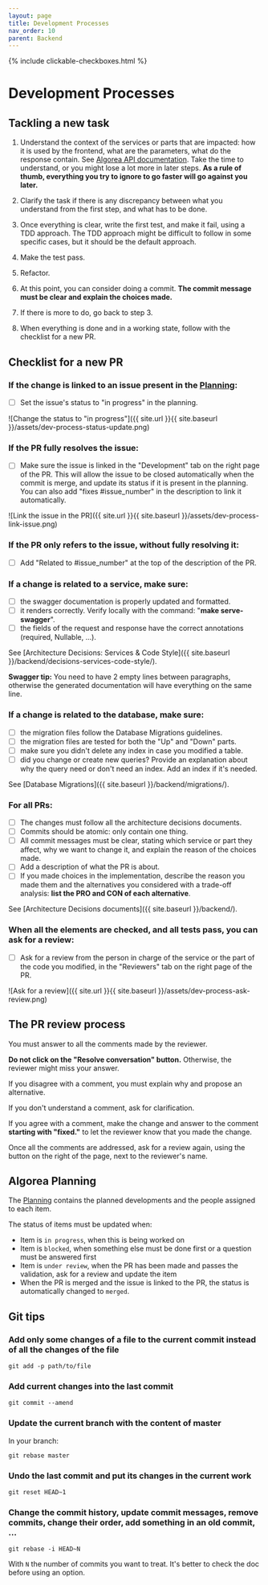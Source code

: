 ```yaml
---
layout: page
title: Development Processes
nav_order: 10
parent: Backend
---
```


{% include clickable-checkboxes.html %}

# Development Processes


## Tackling a new task

1. Understand the context of the services or parts that are impacted: how it is used by the frontend, what are the parameters, what do the response contain. See [Algorea API documentation](https://france-ioi.github.io/algorea-devdoc/api/). Take the time to understand, or you might lose a lot more in later steps. **As a rule of thumb, everything you try to ignore to go faster will go against you later.**

2. Clarify the task if there is any discrepancy between what you understand from the first step, and what has to be done.

3. Once everything is clear, write the first test, and make it fail, using a TDD approach. The TDD approach might be difficult to follow in some specific cases, but it should be the default approach.

4. Make the test pass.

5. Refactor.

6. At this point, you can consider doing a commit. **The commit message must be clear and explain the choices made.**

7. If there is more to do, go back to step 3.

8. When everything is done and in a working state, follow with the checklist for a new PR.


## Checklist for a new PR

### If the change is linked to an issue present in the [Planning](https://github.com/orgs/France-ioi/projects/2):

- [ ] Set the issue's status to "in progress" in the planning.

![Change the status to "in progress"]({{ site.url }}{{ site.baseurl }}/assets/dev-process-status-update.png)

### If the PR fully resolves the issue:

- [ ] Make sure the issue is linked in the "Development" tab on the right page of the PR. This will allow the issue to be closed automatically when the commit is merge, and update its status if it is present in the planning. You can also add "fixes #issue_number" in the description to link it automatically.

![Link the issue in the PR]({{ site.url }}{{ site.baseurl }}/assets/dev-process-link-issue.png)

### If the PR only refers to the issue, without fully resolving it:

- [ ] Add "Related to #issue_number" at the top of the description of the PR.


### If a change is related to a service, make sure:

- [ ] the swagger documentation is properly updated and formatted.
- [ ] it renders correctly. Verify locally with the command: "**make serve-swagger**".
- [ ] the fields of the request and response have the correct annotations (required, Nullable, ...).

See [Architecture Decisions: Services & Code Style]({{ site.baseurl }}/backend/decisions-services-code-style/).

**Swagger tip:** You need to have 2 empty lines between paragraphs, otherwise the generated documentation will have everything on the same line.

### If a change is related to the database, make sure:

- [ ] the migration files follow the Database Migrations guidelines.
- [ ] the migration files are tested for both the "Up" and "Down" parts.
- [ ] make sure you didn't delete any index in case you modified a table.
- [ ] did you change or create new queries? Provide an explanation about why the query need or don't need an index. Add an index if it's needed.

See [Database Migrations]({{ site.baseurl }}/backend/migrations/).

### For all PRs:

- [ ] The changes must follow all the architecture decisions documents.
- [ ] Commits should be atomic: only contain one thing.
- [ ] All commit messages must be clear, stating which service or part they affect, why we want to change it, and explain the reason of the choices made.
- [ ] Add a description of what the PR is about.
- [ ] If you made choices in the implementation, describe the reason you made them and the alternatives you considered with a trade-off analysis: **list the PRO and CON of each alternative**.

See [Architecture Decisions documents]({{ site.baseurl }}/backend/).


### When all the elements are checked, and all tests pass, you can ask for a review:

- [ ] Ask for a review from the person in charge of the service or the part of the code you modified, in the "Reviewers" tab on the right page of the PR.

![Ask for a review]({{ site.url }}{{ site.baseurl }}/assets/dev-process-ask-review.png)


## The PR review process

You must answer to all the comments made by the reviewer.

**Do not click on the "Resolve conversation" button.** Otherwise, the reviewer might miss your answer.

If you disagree with a comment, you must explain why and propose an alternative.

If you don't understand a comment, ask for clarification.

If you agree with a comment, make the change and answer to the comment **starting with "fixed."** to let the reviewer know that you made the change.

Once all the comments are addressed, ask for a review again, using the button on the right of the page, next to the reviewer's name.



## Algorea Planning

The [Planning](https://github.com/orgs/France-ioi/projects/2) contains the planned developments and the people assigned to each item.

The status of items must be updated when:
- Item is `in progress`, when this is being worked on
- Item is `blocked`, when something else must be done first or a question must be answered first
- Item is `under review`, when the PR has been made and passes the validation, ask for a review and update the item
- When the PR is merged and the issue is linked to the PR, the status is automatically changed to `merged`.


## Git tips

### Add only some changes of a file to the current commit instead of all the changes of the file

`git add -p path/to/file`


### Add current changes into the last commit

`git commit --amend`


### Update the current branch with the content of master

In your branch:

`git rebase master`


### Undo the last commit and put its changes in the current work

`git reset HEAD~1`


### Change the commit history, update commit messages, remove commits, change their order, add something in an old commit, ...

`git rebase -i HEAD~N`

With `N` the number of commits you want to treat.
It's better to check the doc before using an option.
